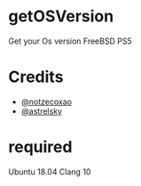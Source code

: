 # getOSVersion

Get your Os version FreeBSD PS5

# Credits
- [@notzecoxao](https://github.com/zecoxao/)
- [@astrelsky](https://github.com/astrelsky)

# required
Ubuntu 18.04
Clang 10


